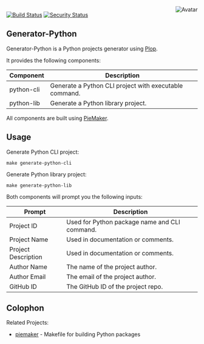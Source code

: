 <img align="right" src="https://raw.github.com/{{github_id}}/generator-python/master/avatar.jpg" alt="Avatar"/>

[![Build Status](https://github.com/{{github_id}}/generator-python/workflows/CI/badge.svg)](https://github.com/{{github_id}}/generator-python/actions?query=workflow%3ACI)
[![Security Status](https://snyk.io/test/github/{{github_id}}/generator-python/badge.svg)](https://snyk.io/test/github/{{github_id}}/generator-python)

Generator-Python
----------------

Generator-Python is a Python projects generator using [Plop](https://plopjs.com/).

It provides the following components:

| Component | Description |
|-----------|-------------|
| python-cli | Generate a Python CLI project with executable command. |
| python-lib | Generate a Python library project. |

All components are built using [PieMaker](https://github.com/{{github_id}}/piemaker).

Usage
-----

Generate Python CLI project:

    make generate-python-cli

Generate Python library project:

    make generate-python-lib

Both components will prompt you the following inputs:

| Prompt | Description |
|--------|-------------|
| Project ID | Used for Python package name and CLI command. |
| Project Name | Used in documentation or comments. |
| Project Description | Used in documentation or comments. |
| Author Name | The name of the project author. |
| Author Email | The email of the project author. |
| GitHub ID | The GitHub ID of the project repo. |


Colophon
--------

Related Projects:

* [piemaker](https://github.com/cliffano/piemaker) - Makefile for building Python packages
